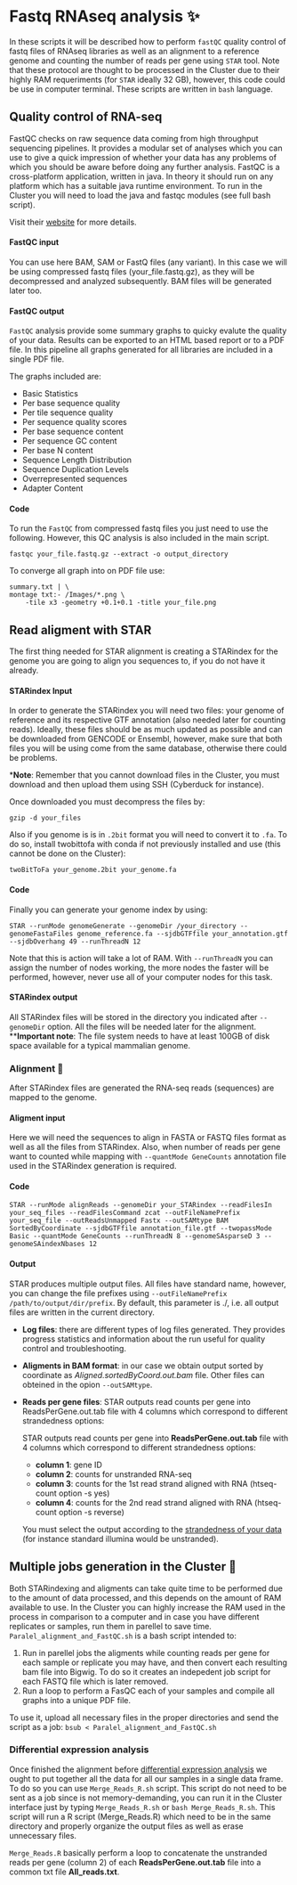 # Fastq RNAseq analysis :sparkles:

In these scripts it will be described how to perform `fastQC` quality control of fastq files of RNAseq libraries as well as an alignment to a reference genome and counting the number of reads per gene using `STAR` tool. Note that these protocol are thought to be processed in the Cluster due to their highly RAM requeriments (for `STAR` ideally 32 GB), however, this code could be use in computer terminal. These scripts are written in `bash` language.

## Quality control of RNA-seq
FastQC checks on raw sequence data coming from high throughput sequencing pipelines. It provides a modular set of analyses which you can use to give a quick impression of whether your data has any problems of which you should be aware before doing any further analysis. FastQC is a cross-platform application, written in java. In theory it should run on any platform which has a suitable java runtime environment. To run in the Cluster you will need to load the java and fastqc modules (see full bash script).

Visit their [website](https://www.bioinformatics.babraham.ac.uk/projects/fastqc/) for more details.

#### FastQC input
You can use here BAM, SAM or FastQ files (any variant). In this case we will be using compressed fastq files (your_file.fastq.gz), as they will be decompressed and analyzed subsequently. BAM files will be generated later too.

#### FastQC output
`FastQC` analysis provide some summary graphs to quicky evalute the quality of your data. Results can be exported to an HTML based report or to a PDF file. In this pipeline all graphs generated for all libraries are included in a single PDF file.

The graphs included are:
* Basic Statistics
* Per base sequence quality
* Per tile sequence quality
* Per sequence quality scores
* Per base sequence content
* Per sequence GC content
* Per base N content
* Sequence Length Distribution
* Sequence Duplication Levels
* Overrepresented sequences
* Adapter Content

#### Code
To run the `FastQC` from compressed fastq files you just need to use the following. However, this QC analysis is also included in the main script.

````
fastqc your_file.fastq.gz --extract -o output_directory
````
To converge all graph into on PDF file use:

````
summary.txt | \
montage txt:- /Images/*.png \
	-tile x3 -geometry +0.1+0.1 -title your_file.png
````

## Read aligment with STAR

The first thing needed for STAR alignment is creating a STARindex for the genome you are going to align you sequences to, if you do not have it already. 

#### STARindex Input
In order to generate the STARindex you will need two files: your genome of reference and its respective GTF annotation (also needed later for counting reads). Ideally, these files should be as much updated as possible and can be downloaded from GENCODE or Ensembl, however, make sure that both files you will be using come from the same database, otherwise there could be problems.

***Note**: Remember that you cannot download files in the Cluster, you must download and then upload them using SSH (Cyberduck for instance). 

Once downloaded you must decompress the files by:
````
gzip -d your_files
````
Also if you genome is is in `.2bit` format you will need to convert it to `.fa`. To do so, install twobittofa with conda if not previously installed and use (this cannot be done on the Cluster):
````
twoBitToFa your_genome.2bit your_genome.fa
````

#### Code
Finally you can generate your genome index by using:

````
STAR --runMode genomeGenerate --genomeDir /your_directory --genomeFastaFiles genome_reference.fa --sjdbGTFfile your_annotation.gtf --sjdbOverhang 49 --runThreadN 12
````
Note that this is action will take a lot of RAM. With `--runThreadN` you can assign the number of nodes working, the more nodes the faster will be performed, however, never use all of your computer nodes for this task.

#### STARindex output

All STARindex files will be stored in the directory you indicated after `--genomeDir` option. All the files will be needed later for the alignment. 
****Important note**: The file system needs to have at least 100GB of disk space available for a typical mammalian genome.


### Alignment :train:
After STARindex files are generated the RNA-seq reads (sequences) are mapped to the genome.

#### Aligment input
Here we will need the sequences to align in FASTA or FASTQ files format as well as all the files from STARindex. Also, when number of reads per gene want to counted while mapping with `--quantMode GeneCounts` annotation file used in the STARindex generation is required.

#### Code
````
STAR --runMode alignReads --genomeDir your_STARindex --readFilesIn your_seq_files --readFilesCommand zcat --outFileNamePrefix your_seq_file --outReadsUnmapped Fastx --outSAMtype BAM SortedByCoordinate --sjdbGTFfile annotation_file.gtf --twopassMode Basic --quantMode GeneCounts --runThreadN 8 --genomeSAsparseD 3 --genomeSAindexNbases 12
````

#### Output
STAR produces multiple output files. All files have standard name, however, you can change the file prefixes using `--outFileNamePrefix /path/to/output/dir/prefix`. By default, this parameter is ./, i.e. all output files are written in the current directory.

* **Log files**: there are different types of log files generated. They provides progress statistics and information about the run useful for quality control and troubleshooting.
* **Aligments in BAM format**: in our case we obtain output sorted by coordinate as *Aligned.sortedByCoord.out.bam* file. Other files can obteined in the opion `--outSAMtype`.
* **Reads per gene files**: STAR outputs read counts per gene into
ReadsPerGene.out.tab file with 4 columns which correspond to different strandedness options:

    STAR outputs read counts per gene into
**ReadsPerGene.out.tab** file with 4 columns which correspond to different strandedness options:
    * **column 1**: gene ID
    * **column 2**: counts for unstranded RNA-seq
    * **column 3**: counts for the 1st read strand aligned with RNA (htseq-count option -s yes)
    * **column 4**: counts for the 2nd read strand aligned with RNA (htseq-count option -s reverse)

    You must select the output according to the [strandedness of your data](http://onetipperday.sterding.com/2012/07/how-to-tell-which-library-type-to-use.html?showComment=1522859906203#c7586510008202176571) (for instance standard illumina would be unstranded).
    
## Multiple jobs generation in the Cluster :two_women_holding_hands:
Both STARindexing and aligments can take quite time to be performed due to the amount of data processed, and this depends on the amount of RAM available to use. In the Cluster you can highly increase the RAM used in the process in comparison to a computer and in case you have different replicates or samples, run them in parellel to save time. `Paralel_alignment_and_FastQC.sh` is a bash script intended to:
1. Run in parellel jobs the aligments while counting reads per gene for each sample or replicate you may have, and then convert each resulting bam file into Bigwig. To do so it creates an indepedent job script for each FASTQ file which is later removed.
2. Run a loop to perform a FasQC each of your samples and compile all graphs into a unique PDF file.

To use it, upload all necessary files in the proper directories and send the script as a job: `bsub < Paralel_alignment_and_FastQC.sh`

### Differential expression analysis

Once finished the alignment before [differential expression analysis](https://github.com/patriciasolesanchez/PSlab/tree/master/DE_analysis_RNAseq) we ought to put together all the data for all our samples in a single data frame. To do so you can use `Merge_Reads_R.sh` script. This script do not need to be sent as a job since is not memory-demanding, you can run it in the Cluster interface just by typing `Merge_Reads_R.sh` or `bash Merge_Reads_R.sh`. This script will run a R script (Merge_Reads.R) which need to be in the same directory and properly organize the output files as well as erase unnecessary files.

`Merge_Reads.R` basically perform a loop to concatenate the unstranded reads per gene (column 2) of each **ReadsPerGene.out.tab** file into a common txt file **All_reads.txt**.

